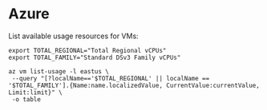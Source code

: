 # Azure

List available usage resources for VMs:
```
export TOTAL_REGIONAL="Total Regional vCPUs"
export TOTAL_FAMILY="Standard DSv3 Family vCPUs"

az vm list-usage -l eastus \
 --query "[?localName=='$TOTAL_REGIONAL' || localName == '$TOTAL_FAMILY'].{Name:name.localizedValue, CurrentValue:currentValue, Limit:limit}" \
 -o table
```
